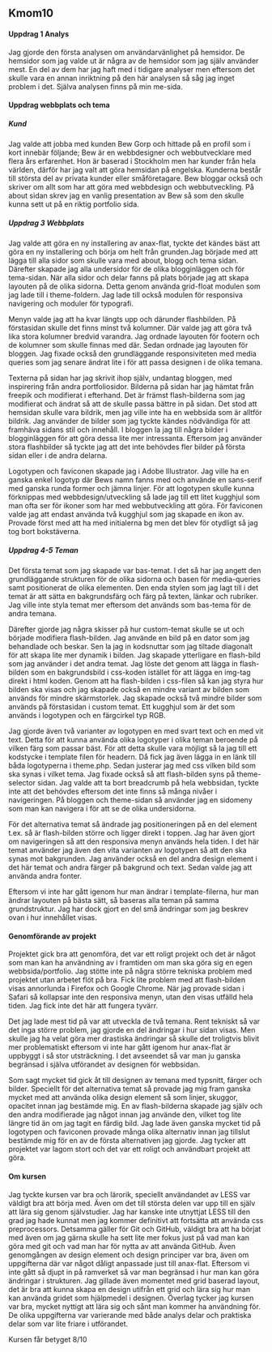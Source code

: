 ## Kmom10

#### Uppdrag 1 Analys

Jag gjorde den första analysen om användarvänlighet på hemsidor. De hemsidor som jag valde ut är några av de hemsidor som jag själv använder mest. En del av dem har jag haft med i tidigare analyser men eftersom det skulle vara en annan inriktning på den här analysen så såg jag inget problem i det. Själva analysen finns på min me-sida.



#### Uppdrag webbplats och tema

##### Kund

Jag valde att jobba med kunden Bew Gorp och hittade på en profil som i kort innebär följande;
Bew är en webbdesigner och webbutvecklare med flera års erfarenhet. Hon är baserad i Stockholm men har kunder från hela världen, därför har jag valt att göra hemsidan på engelska. Kunderna består till största del av privata kunder eller småföretagare.
Bew bloggar också och skriver om allt som har att göra med webbdesign och webbutveckling. På about sidan skrev jag en vanlig presentation av Bew så som den skulle kunna sett ut på en riktig portfolio sida.



##### Uppdrag 3 Webbplats

Jag valde att göra en ny installering av anax-flat, tyckte det kändes bäst att göra en ny installering och börja om helt från grunden.Jag började med att lägga till alla sidor som skulle vara med about, blogg och tema sidan. Därefter skapade jag alla undersidor för de olika blogginläggen och för tema-sidan. När alla sidor och delar fanns på plats började jag att skapa layouten på de olika sidorna. Detta genom använda grid-float modulen som jag lade till i theme-foldern. Jag lade till också modulen för responsiva navigering och moduler för typografi. 

Menyn valde jag att ha kvar längts upp och därunder flashbilden. På förstasidan skulle det finns minst två kolumner. Där valde jag att göra två lika stora kolumner bredvid varandra. Jag ordnade layouten för footern och de kolumner som skulle finnas med där. Sedan ordnade jag layouten för bloggen. Jag fixade också den grundläggande responsiviteten med media queries som jag senare ändrat lite i för att passa designen i de olika temana. 

Texterna på sidan har jag skrivit ihop själv, undantag bloggen, med inspirering från andra portfoliosidor. Bilderna på sidan har jag hämtat från freepik och modifierat i efterhand. Det är främst flash-bilderna som jag modifierat och ändrat så att de skulle passa bättre in på sidan. Det stod att hemsidan skulle vara bildrik, men jag ville inte ha en webbsida som är alltför bildrik. Jag använder de bilder som jag tyckte kändes nödvändiga för att framhäva sidans stil och innehåll. I bloggen la jag till några bilder i blogginläggen för att göra dessa lite mer intressanta. Eftersom jag använder stora flashbilder så tyckte jag att det inte behövdes fler bilder på första sidan eller i de andra delarna. 

Logotypen och faviconen skapade jag i Adobe Illustrator. Jag ville ha en ganska enkel logotyp där Bews namn fanns med och använde en sans-serif med ganska runda former och jämna linjer. För att logotypen skulle kunna förknippas med webbdesign/utveckling så lade jag till ett litet kugghjul som man ofta ser för ikoner som har med webbutveckling att göra. För faviconen valde jag att endast använda två kugghjul som jag skapade en ikon av. Provade först med att ha med initialerna bg men det blev för otydligt så jag tog bort bokstäverna.



##### Uppdrag 4-5 Teman

Det första temat som jag skapade var bas-temat. I det så har jag angett den grundläggande strukturen för de olika sidorna och basen för media-queries samt positionerat de olika elementen. Den enda stylen som jag lagt till i det temat är att sätta en bakgrundsfärg och färg på texten, länkar och rubriker. Jag ville inte styla temat mer eftersom det används som bas-tema för de andra temana.

Därefter gjorde jag några skisser på hur custom-temat skulle se ut och började modifiera flash-bilden. Jag använde en bild på en dator som jag behandlade och beskar. Sen la jag in kodsnuttar som jag tiltade diagonalt för att skapa lite mer dynamik i bilden. Jag skapade ytterligare en flash-bild som jag använder i det andra temat. Jag löste det genom att lägga in flash-bilden som en bakgrundsbild i css-koden istället för att lägga en img-tag direkt i html koden. Genom att ha flash-bilden i css-filen så kan jag styra hur bilden ska visas och jag skapade också en mindre variant av bilden som används för mindre skärmstorlek. Jag skapade också två mindre bilder som används på förstasidan i custom temat. Ett kugghjul som är det som används i logotypen och en färgcirkel typ RGB.

Jag gjorde även två varianter av logotypen en med svart text och en med vit text. Detta för att kunna använda olika logotyper i olika teman beroende på vilken färg som passar bäst. För att detta skulle vara möjligt så la jag till ett kodstycke i template filen för headern. Då fick jag även lägga in en länk till båda logotyperna i theme.php. Sedan justerar jag med css vilken bild som ska synas i vilket tema. Jag fixade också så att flash-bilden syns på theme-selector sidan. Jag valde att ta bort breadcrumb på hela webbsidan, tyckte inte att det behövdes eftersom det inte finns så många nivåer i navigeringen. På bloggen och theme-sidan så använder jag en sidomeny som man kan navigera i för att se de olika undersidorna.

För det alternativa temat så ändrade jag positioneringen på en del element t.ex. så är flash-bilden större och ligger direkt i toppen. Jag har även gjort om navigeringen så att den responsiva menyn används hela tiden. I det här temat använder jag även den vita varianten av logotypen så att den ska synas mot bakgrunden. Jag använder också en del andra design element i det här temat och andra färger på bakgrund och text. Sedan valde jag att använda andra fonter.

Eftersom vi inte har gått igenom hur man ändrar i template-filerna, hur man ändrar layouten på bästa sätt, så baseras alla teman på samma grundstruktur. Jag har dock gjort en del små ändringar som jag beskrev ovan i hur innehållet visas. 



#### Genomförande av projekt

Projektet gick bra att genomföra, det var ett roligt projekt och det är något som man kan ha användning av i framtiden om man ska göra sig en egen webbsida/portfolio. Jag stötte inte på några större tekniska problem med projektet utan arbetet flöt på bra. Fick lite problem med att flash-bilden visas annorlunda i Firefox och Google Chrome. När jag provade sidan i Safari så kollapsar inte den responsiva menyn, utan den visas utfälld hela tiden. Jag fick inte det här att fungera tyvärr. 

Det jag lade mest tid på var att utveckla de två temana. Rent tekniskt så var det inga större problem, jag gjorde en del ändringar i hur sidan visas. Men skulle jag ha velat göra mer drastiska ändringar så skulle det troligtvis blivit mer problematiskt eftersom vi inte har gått igenom hur anax-flat är uppbyggt i så stor utsträckning. I det avseendet så var man ju ganska begränsad i själva utförandet av designen för webbsidan.

Som sagt mycket tid gick åt till designen av temana med typsnitt, färger och bilder. Speciellt för det alternativa temat så provade jag mig fram ganska mycket med att använda olika design element så som linjer, skuggor, opacitet innan jag bestämde mig. En av flash-bilderna skapade jag själv och den andra modifierade jag något innan jag använde den, vilket tog lite längre tid än om jag tagit en färdig bild. Jag lade även ganska mycket tid på logotypen och faviconen provade många olika alternativ innan jag tillslut bestämde mig för en av de första alternativen jag gjorde. Jag tycker att projektet var lagom stort och det var ett roligt och användbart projekt att göra.



#### Om kursen

Jag tyckte kursen var bra och lärorik, speciellt användandet av LESS var väldigt bra att börja med. Även om det till största delen var upp till en själv att lära sig genom självstudier. Jag har kanske inte utnyttjat LESS till den grad jag hade kunnat men jag kommer definitivt att fortsätta att använda css preprocessors. Detsamma gäller för Git och GitHub, väldigt bra att ha börjat med även om jag gärna skulle ha sett lite mer fokus just på vad man kan göra med git och vad man har för nytta av att använda GitHub.  Även genomgången av design element och design principer var bra, även om uppgifterna där var något dåligt anpassade just till anax-flat. Eftersom vi inte gått så djupt in på ramverket så var man begränsad i hur man kan göra ändringar i strukturen. Jag gillade även momentet med grid baserad layout, det är bra att kunna skapa en design utifrån ett grid och lära sig hur man kan använda gridet som hjälpmedel i designen. Överlag tycker jag kursen var bra, mycket nyttigt att lära sig och sånt man kommer ha användning för. De olika uppgifterna var varierande med både analys delar och praktiska delar som var lite friare i utförandet.

Kursen får betyget 8/10

